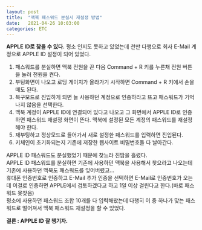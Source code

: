 ```yaml
---
layout: post  
title:  "맥북 패스워드 분실시 재설정 방법"  
date:   2021-04-26 10:03:00  
categories: ETC
---
```

__APPLE ID로 찾을 수 있다.__ 평소 인지도 못하고 있었는데 천만 다행으로 회사 E-Mail 계정으로 APPLE ID 설정이 되어 있었다.

1. 패스워드를 분실하면 맥북 전원을 끈 다음 Command + R 키를 누른채 전원 버튼을 눌러 전원을 켠다.
2. 부팅화면이 나오고 로딩 게이지가 올라가기 시작하면 Command + R 키에서 손을 떼도 된다.
3. 복구모드로 진입하게 되면 늘 사용하던 계정으로 인증하라고 뜨고 패스워드가 기억나지 않음을 선택한다.
4. 맥북 계정이 APPLE ID에 연결되어 있다고 나오고 그 화면에서 APPLE ID로 인증하면 패스워드 재설정 화면이 뜬다. 맥북에 설정된 모든 계정의 패스워드를 재설정해야 한다.
5. 재부팅하고 정상모드로 들어가서 새로 설정한 패스워드를 입력하면 진입된다.
6. 키체인이 초기화되는지 기존에 저장한 웹사이트 비밀번호들 다 날아간다.

APPLE ID 패스워드도 분실했었기 때문에 찾느라 진땀을 흘렸다.  
APPLE ID 패스워드를 분실하면 기존에 사용하던 맥북을 사용해서 찾으라고 나오는데 기존에 사용하던 맥북도 패스워드를 잊어버렸고...  
휴대폰 인증번호로 인증하고 E-Mail 추가 인증을 선택하면 E-Mail로 인증번호가 오는데 이걸로 인증하면 APPLE에서 검토하겠다고 하고 1일 이상 걸린다고 한다.(바로 패스워드 못찾음)  
평소에 사용하던 패스워드 조합 10개를 다 입력해봤는데 다행히 이 중 하나가 맞는 패스워드로 떨어져서 맥북 패스워드 재설정을 할 수 있었다.

__결론 : APPLE ID 잘 챙기자.__